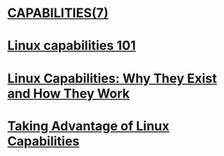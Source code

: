 # [CAPABILITIES(7)](http://man7.org/linux/man-pages/man7/capabilities.7.html)

# [Linux capabilities 101](https://linux-audit.com/linux-capabilities-101/)

# [Linux Capabilities: Why They Exist and How They Work](https://blog.container-solutions.com/linux-capabilities-why-they-exist-and-how-they-work)

# [Taking Advantage of Linux Capabilities](https://www.linuxjournal.com/article/5737)